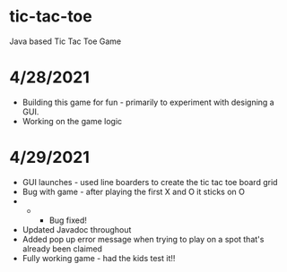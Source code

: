 # tic-tac-toe
Java based Tic Tac Toe Game

# 4/28/2021
- Building this game for fun - primarily to experiment with designing a GUI. 
- Working on the game logic

# 4/29/2021
- GUI launches - used line boarders to create the tic tac toe board grid
- Bug with game - after playing the first X and O it sticks on O 
- - - Bug fixed! 
- Updated Javadoc throughout
- Added pop up error message when trying to play on a spot that's already been claimed
- Fully working game - had the kids test it!! 